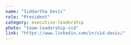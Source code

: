 ```yaml
---
name: "Siddartha Devic"
role: "President"
category: executive-leadership
photo: "team-leadership-sid"
link: "https://www.linkedin.com/in/sid-devic/"
---
```

